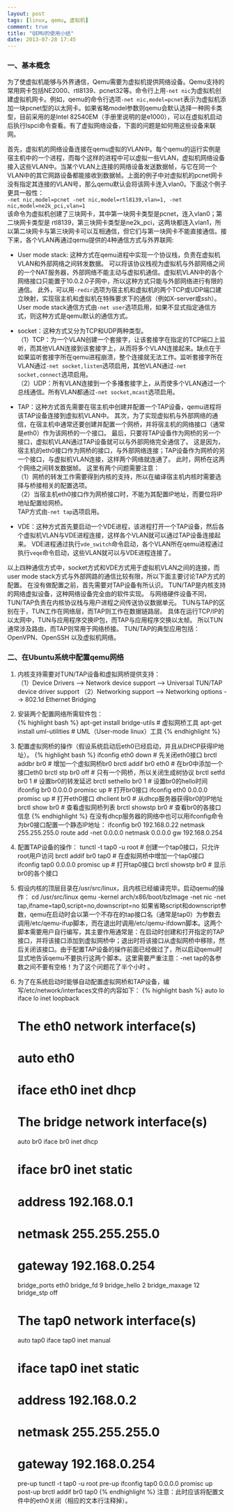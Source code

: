 ```yaml
---
layout: post
tags: [linux, qemu, 虚拟机]
comment: true
title: "QEMU的使用小结"
date: 2013-07-28 17:45
---
```


### 一、基本概念  
为了使虚拟机能够与外界通信，Qemu需要为虚拟机提供网络设备。Qemu支持的常用网卡包括NE2000、rtl8139、pcnet32等。命令行上用`-net nic`为虚拟机创建虚拟机网卡。例如，qemu的命令行选项`-net nic,model=pcnet`表示为虚拟机添加一块pcnet型的以太网卡。如果省略model参数则qemu会默认选择一种网卡类型，目前采用的是Intel 82540EM（手册里说明的是e1000），可以在虚拟机启动后执行lspci命令查看。有了虚拟网络设备，下面的问题是如何用这些设备来联网。

首先，虚拟机的网络设备连接在qemu虚拟的VLAN中。每个qemu的运行实例是宿主机中的一个进程，而每个这样的进程中可以虚拟一些VLAN，虚拟机网络设备接入这些VLAN中。当某个VLAN上连接的网络设备发送数据帧，与它在同一个VLAN中的其它网路设备都能接收到数据帧。上面的例子中对虚拟机的pcnet网卡没有指定其连接的VLAN号，那么qemu默认会将该网卡连入vlan0。下面这个例子更具一般性：   
``
-net nic,model=pcnet -net nic,model=rtl8139,vlan=1, -net nic,model=ne2k_pci,vlan=1
``   
该命令为虚拟机创建了三块网卡，其中第一块网卡类型是pcnet，连入vlan0；第二块网卡类型是 rtl8139，第三块网卡类型是ne2k\_pci，这两块都连入vlan1，所以第二块网卡与第三块网卡可以互相通信，但它们与第一块网卡不能直接通信。接下来，各个VLAN再通过qemu提供的4种通信方式与外界联网:

* User mode stack: 这种方式在qemu进程中实现一个协议栈，负责在虚拟机VLAN和外部网络之间转发数据。
可以将该协议栈视为虚拟机与外部网络之间的一个NAT服务器，外部网络不能主动与虚拟机通信。虚拟机VLAN中的各个网络接口只能置于10.0.2.0子网中，所以这种方式只能与外部网络进行有限的通信。
此外，可以用`-redir`选项为宿主机和虚拟机的两个TCP或UDP端口建立映射，实现宿主机和虚拟机在特殊要求下的通信（例如X-server或ssh）。
User mode stack通信方式由`-net user`选项启用，如果不显式指定通信方式，则这种方式是qemu默认的通信方式。

* socket：这种方式又分为TCP和UDP两种类型。  
（1）TCP：为一个VLAN创建一个套接字，让该套接字在指定的TCP端口上监听，而其他VLAN连接到该套接字上，从而将多个VLAN连接起来。缺点在于如果监听套接字所在qemu进程崩溃，整个连接就无法工作。监听套接字所在VLAN通过`-net socket,listen`选项启用，其他VLAN通过`-net socket,connect`选项启用。  
（2）UDP：所有VLAN连接到一个多播套接字上，从而使多个VLAN通过一个总线通信。所有VLAN都通过`-net socket,mcast`选项启用。

* TAP：这种方式首先需要在宿主机中创建并配置一个TAP设备，qemu进程将该TAP设备连接到虚拟机VLAN中。
其次，为了实现虚拟机与外部网络的通信，在宿主机中通常还要创建并配置一个网桥，并将宿主机的网络接口（通常是eth0）作为该网桥的一个接口。
最后，只要将TAP设备作为网桥的另一个接口，虚拟机VLAN通过TAP设备就可以与外部网络完全通信了。
这是因为，宿主机的eth0接口作为网桥的接口，与外部网络连接；TAP设备作为网桥的另一个接口，与虚拟机VLAN连接，这样两个网络就连通了。
此时，网桥在这两个网络之间转发数据帧。
这里有两个问题需要注意：  
（1）网桥的转发工作需要得到内核的支持，所以在编译宿主机内核时需要选择与桥接相关的配置选项。  
（2）当宿主机eth0接口作为网桥接口时，不能为其配置IP地址，而要位将IP地址配置给网桥。  
TAP方式由`-net tap`选项启用。

* VDE：这种方式首先要启动一个VDE进程，该进程打开一个TAP设备，然后各个虚拟机VLAN与VDE进程连接，这样各个VLAN就可以通过TAP设备连接起来。
VDE进程通过执行`vde_switch`命令启动，各个VLAN所在qemu进程通过执行`veqe`命令启动，这些VLAN就可以与VDE进程连接了。  

以上四种通信方式中，socket方式和VDE方式用于虚拟机VLAN之间的连接，而user mode stack方式与外部网路的通信比较有限，所以下面主要讨论TAP方式的配置。
在没有做配置之前，首先需要对TAP设备有所认识。
TUN/TAP是内核支持的网络虚拟设备，这种网络设备完全由的软件实现。
与网络硬件设备不同，TUN/TAP负责在内核协议栈与用户进程之间传送协议数据单元。
TUN与TAP的区别在于，TUN工作在网络层，而TAP则工作在数据链路层。
具体在运行TCP/IP的以太网中，TUN与应用程序交换IP包，而TAP与应用程序交换以太帧。
所以TUN通常涉及路由，而TAP则常用于网络桥接。
TUN/TAP的典型应用包括：OpenVPN、OpenSSH 以及虚拟机网络。

### 二、在Ubuntu系统中配置qemu网络  
1. 内核支持需要对TUN/TAP设备和虚拟网桥提供支持：  
    （1）Device Drivers
    	--> Network device support
    		--> Universal TUN/TAP device driver support
    （2）Networking support
    	--> Networking options
    		--> 802.1d Ethernet Bridging
2. 安装两个配置网络所需软件包：  
{% highlight bash %}
    apt-get install bridge-utils        # 虚拟网桥工具
    apt-get install uml-utilities       # UML（User-mode linux）工具
{% endhighlight %}
3. 配置虚拟网桥的操作（假设系统启动后eth0已经启动，并且从DHCP获得IP地址）。
{% highlight bash %}
    ifconfig eth0 down                  # 先关闭eth0接口
    brctl addbr br0                     # 增加一个虚拟网桥br0
    brctl addif br0 eth0                # 在br0中添加一个接口eth0
    brctl stp br0 off                   # 只有一个网桥，所以关闭生成树协议
    brctl setfd br0 1                   # 设置br0的转发延迟
    brctl sethello br0 1                # 设置br0的hello时间
    ifconfig br0 0.0.0.0 promisc up     # 打开br0接口
    ifconfig eth0 0.0.0.0 promisc up    # 打开eth0接口
    dhclient br0                        # 从dhcp服务器获得br0的IP地址
    brctl show br0                      # 查看虚拟网桥列表
    brctl showstp br0                   # 查看br0的各接口信息
{% endhighlight %}
在没有dhcp服务器的网络中也可以用ifconfig命令为br0接口配置一个静态IP地址：
    ifconfig br0 192.168.0.22 netmask 255.255.255.0
    route add -net 0.0.0.0 netmask 0.0.0.0 gw 192.168.0.254
4. 配置TAP设备的操作：
    tunctl -t tap0 -u root              # 创建一个tap0接口，只允许root用户访问
    brctl addif br0 tap0                # 在虚拟网桥中增加一个tap0接口
    ifconfig tap0 0.0.0.0 promisc up    # 打开tap0接口
    brctl showstp br0                   # 显示br0的各个接口
5. 假设内核的顶层目录在/usr/src/linux，且内核已经编译完毕。启动qemu的操作：
	cd /usr/src/linux
	qemu -kernel arch/x86/boot/bzImage -net nic -net tap,ifname=tap0,script=no,downscript=no 
如果省略script和downscript参数，qemu在启动时会以第一个不存在的tap接口名（通常是tap0）为参数去调用/etc/qemu-ifup脚本，而在退出时调用/etc/qemu-ifdown脚本。这两个脚本需要用户自行编写，其主要作用通常是：在启动时创建和打开指定的TAP接口，并将该接口添加到虚拟网桥中；退出时将该接口从虚拟网桥中移除，然后关闭该接口。由于配置TAP设备的操作前面已经做过了，所以启动qemu时显式地告诉qemu不要执行这两个脚本。这里需要严重注意：-net tap的各参数之间不要有空格！为了这个问题花了半个小时 。  
6. 为了在系统启动时能够自动配置虚拟网桥和TAP设备，编写/etc/network/interfaces文件的内容如下：
{% highlight bash %}
    auto lo
    iface lo inet loopback
    
    # The eth0 network interface(s)
    # auto eth0
    # iface eth0 inet dhcp
    
    # The bridge network interface(s)
    auto br0
    iface br0 inet dhcp
    # iface br0 inet static
    # address 192.168.0.1
    # netmask 255.255.255.0
    # gateway 192.168.0.254
    bridge_ports eth0
    bridge_fd 9
    bridge_hello 2
    bridge_maxage 12
    bridge_stp off
    
    # The tap0 network interface(s)
    auto tap0
    iface tap0 inet manual
    # iface tap0 inet static
    # address 192.168.0.2
    # netmask 255.255.255.0
    # gateway 192.168.0.254
    pre-up tunctl -t tap0 -u root
    pre-up ifconfig tap0 0.0.0.0 promisc up
    post-up brctl addif br0 tap0
{% endhighlight %}
注意：此时应该将配置文件中的eth0关闭（相应的文本行注释掉）。
